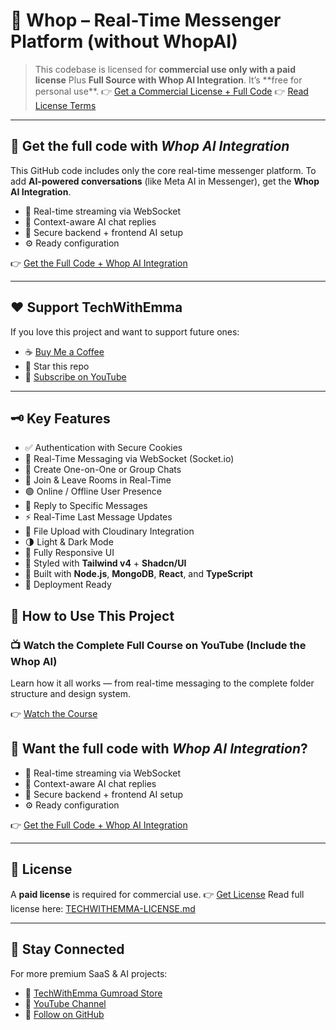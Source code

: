 # 💬 Whop – Real-Time Messenger Platform (without WhopAI)

> This codebase is licensed for **commercial use only with a paid license** Plus **Full Source with Whop AI Integration**.
> It’s \*\*free for personal use\*\*.
> 👉 [Get a Commercial License + Full Code](https://techwithemma.gumroad.com/l/huytmd)
> 👉 [Read License Terms](https://github.com/TechWithEmmaYT/MERN-RealTime-Messagers-Platform/blob/main/TECHWITHEMMA-LICENSE.md)

---

## 🤖 Get the full code with _Whop AI Integration_

This GitHub code includes only the core real-time messenger platform.
To add **AI-powered conversations** (like Meta AI in Messenger), get the **Whop AI Integration**.

- 📡 Real-time streaming via WebSocket
- 🧠 Context-aware AI chat replies
- 🔌 Secure backend + frontend AI setup
- ⚙️ Ready configuration

👉 [Get the Full Code + Whop AI Integration](https://techwithemma.gumroad.com/l/whop-ai)

---

## ❤️ Support TechWithEmma

If you love this project and want to support future ones:

- ☕ [Buy Me a Coffee](https://buymeacoffee.com/techwithemmaofficial)
- 🌟 Star this repo
- 🎥 [Subscribe on YouTube](https://tinyurl.com/subcribe-to-techwithEmma)

---

## 🗝️ Key Features

- ✅ Authentication with Secure Cookies
- 🔌 Real-Time Messaging via WebSocket (Socket.io)
- 💬 Create One-on-One or Group Chats
- 👥 Join & Leave Rooms in Real-Time
- 🟢 Online / Offline User Presence
- 💬 Reply to Specific Messages
- ⚡ Real-Time Last Message Updates
- 📁 File Upload with Cloudinary Integration
- 🌗 Light & Dark Mode
- 📱 Fully Responsive UI
- 🎨 Styled with **Tailwind v4** + **Shadcn/UI**
- 🧩 Built with **Node.js**, **MongoDB**, **React**, and **TypeScript**
- 🚀 Deployment Ready

## 🧠 How to Use This Project

### 📺 Watch the Complete Full Course on YouTube (Include the Whop AI)

Learn how it all works — from real-time messaging to the complete folder structure and design system.

👉 [Watch the Course](https://youtube.com/@techwithemmaofficial)

## 🤖 Want the full code with _Whop AI Integration_?

- 📡 Real-time streaming via WebSocket
- 🧠 Context-aware AI chat replies
- 🔌 Secure backend + frontend AI setup
- ⚙️ Ready configuration

👉 [Get the Full Code + Whop AI Integration](https://techwithemma.gumroad.com/l/whop-ai)

---

## 📜 License

A **paid license** is required for commercial use.
👉 [Get License](https://techwithemma.gumroad.com/l/huytmd)
Read full license here: [TECHWITHEMMA-LICENSE.md](https://github.com/TechWithEmmaYT/MERN-RealTime-Messagers-Platform/blob/main/TECHWITHEMMA-LICENSE.md)

---

## 🌟 Stay Connected

For more premium SaaS & AI projects:

- 🧠 [TechWithEmma Gumroad Store](https://techwithemma.gumroad.com)
- 🎥 [YouTube Channel](https://tinyurl.com/subcribe-to-techwithEmma)
- 💬 [Follow on GitHub](https://github.com/TechWithEmmaYT)
